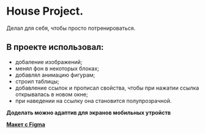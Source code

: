 # House Project.

Делал для себя, чтобы просто потренироваться.

## В проекте использовал:
* добаление изображений;
* менял фон в некоторых блоках;
* добавлял анимацию фигурам;
* строил таблицы;
* добавление ссылок и прописал свойства, чтобы при нажатии ссылка открывалась в новом окне;
* при наведении на ссылку она становится полупрозрачной.

**Доделать можно адаптив для экранов мобильных утройств**

**[Макет с Figma](https://www.figma.com/file/SjHvI8W1yzwJjzyUrCPpsI/House?type=design&node-id=3%3A838&t=VZiVKXvlLixjtJN8-1)**
